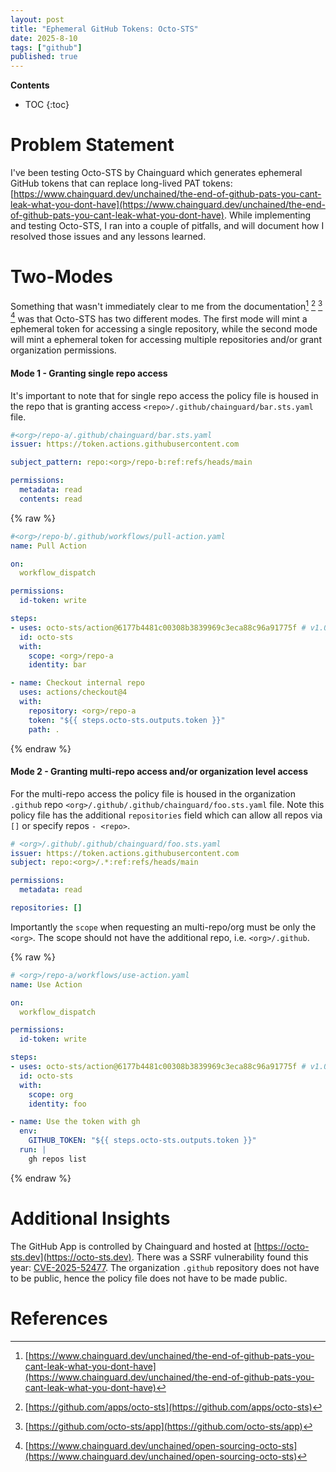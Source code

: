 ```yaml
---
layout: post
title: "Ephemeral GitHub Tokens: Octo-STS"
date: 2025-8-10
tags: ["github"]
published: true
---
```


**Contents**
* TOC
{:toc}

# Problem Statement
I've been testing Octo-STS by Chainguard which generates ephemeral GitHub tokens that can replace long-lived PAT tokens: [https://www.chainguard.dev/unchained/the-end-of-github-pats-you-cant-leak-what-you-dont-have](https://www.chainguard.dev/unchained/the-end-of-github-pats-you-cant-leak-what-you-dont-have). While implementing and testing Octo-STS, I ran into a couple of pitfalls, and will document how I resolved those issues and any lessons learned.

# Two-Modes
Something that wasn't immediately clear to me from the documentation[^1] [^2] [^3] [^4] was that Octo-STS has two different modes. The first mode will mint a ephemeral token for accessing a single repository, while the second mode will mint a ephemeral token for accessing multiple repositories and/or grant organization permissions. 

#### Mode 1 - Granting single repo access
It's important to note that for single repo access the policy file is housed in the repo that is granting access `<repo>/.github/chainguard/bar.sts.yaml` file. 

```yaml
#<org>/repo-a/.github/chainguard/bar.sts.yaml
issuer: https://token.actions.githubusercontent.com

subject_pattern: repo:<org>/repo-b:ref:refs/heads/main

permissions:
  metadata: read
  contents: read
```

{% raw %}
```yaml
#<org>/repo-b/.github/workflows/pull-action.yaml
name: Pull Action

on:
  workflow_dispatch

permissions:
  id-token: write 

steps:
- uses: octo-sts/action@6177b4481c00308b3839969c3eca88c96a91775f # v1.0.0
  id: octo-sts
  with:
    scope: <org>/repo-a
    identity: bar

- name: Checkout internal repo
  uses: actions/checkout@4
  with:
    repository: <org>/repo-a
    token: "${{ steps.octo-sts.outputs.token }}"
    path: .
```
{% endraw %}

#### Mode 2 - Granting multi-repo access and/or organization level access
For the multi-repo access the policy file is housed in the organization `.github` repo `<org>/.github/.github/chainguard/foo.sts.yaml` file. Note this policy file has the additional `repositories` field which can allow all repos via `[]` or specify repos `- <repo>`.

```yaml
# <org>/.github/.github/chainguard/foo.sts.yaml
issuer: https://token.actions.githubusercontent.com
subject: repo:<org>/.*:ref:refs/heads/main

permissions:
  metadata: read

repositories: []
```

Importantly the `scope` when requesting an multi-repo/org must be only the `<org>`. The scope should not have the additional repo, i.e. `<org>/.github`. 

{% raw %}
```yaml
# <org>/repo-a/workflows/use-action.yaml
name: Use Action

on:
  workflow_dispatch

permissions:
  id-token: write 

steps:
- uses: octo-sts/action@6177b4481c00308b3839969c3eca88c96a91775f # v1.0.0
  id: octo-sts
  with:
    scope: org
    identity: foo

- name: Use the token with gh
  env:
    GITHUB_TOKEN: "${{ steps.octo-sts.outputs.token }}"
  run: |
    gh repos list
```
{% endraw %}

# Additional Insights
The GitHub App is controlled by Chainguard and hosted at [https://octo-sts.dev](https://octo-sts.dev). There was a SSRF vulnerability found this year: [CVE-2025-52477](https://github.com/octo-sts/app/security/advisories/GHSA-h3qp-hwvr-9xcq). The organization `.github` repository does not have to be public, hence the policy file does not have to be made public. 

# References
[^1]: [https://www.chainguard.dev/unchained/the-end-of-github-pats-you-cant-leak-what-you-dont-have](https://www.chainguard.dev/unchained/the-end-of-github-pats-you-cant-leak-what-you-dont-have)
[^2]: [https://github.com/apps/octo-sts](https://github.com/apps/octo-sts)
[^3]: [https://github.com/octo-sts/app](https://github.com/octo-sts/app)
[^4]: [https://www.chainguard.dev/unchained/open-sourcing-octo-sts](https://www.chainguard.dev/unchained/open-sourcing-octo-sts)

